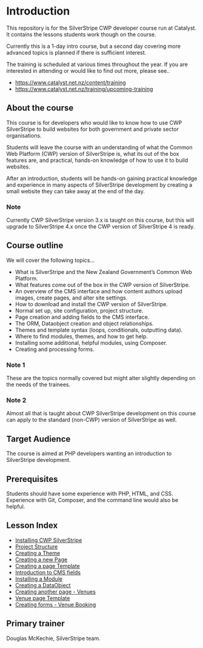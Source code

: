 # Introduction

This repository is for the SilverStripe CWP developer course run at Catalyst. It contains the lessons students work though on the course.

Currently this is a 1-day intro course, but a second day covering more advanced topics is planned if there is sufficient interest.

The training is scheduled at various times throughout the year. If you are interested in attending or would like to find out more, please see..

* https://www.catalyst.net.nz/content/training
* https://www.catalyst.net.nz/training/upcoming-training

## About the course
This course is for developers who would like to know how to use CWP SilverStripe to build websites for both government and private sector organisations.

Students will leave the course with an understanding of what the Common Web Platform (CWP) version of SilverStripe is, what its out of the box features are, and practical, hands-on knowledge of how to use it to build websites.

After an introduction, students will be hands-on gaining practical knowledge and experience in many aspects of SilverStripe development by creating a small website they can take away at the end of the day.

### Note

Currently CWP SilverStripe version 3.x is taught on this course, but this will upgrade to SilverStripe 4.x once the CWP version of SilverStripe 4 is ready.

## Course outline

We will cover the following topics...
* What is SilverStripe and the New Zealand Government’s Common Web Platform.
* What features come out of the box in the CWP version of SilverStripe.
* An overview of the CMS interface and how content authors upload images, create pages, and alter site settings.
* How to download and install the CWP version of SilverStripe.
* Normal set up, site configuration, project structure.
* Page creation and adding fields to the CMS interface.
* The ORM, Dataobject creation and object relationships.
* Themes and template syntax (loops, conditionals, outputting data).
* Where to find modules, themes, and how to get help.
* Installing some additional, helpful modules, using Composer.
* Creating and processing forms.

### Note 1

These are the topics normally covered but might alter slightly depending on the needs of the trainees.

### Note 2

Almost all that is taught about CWP SilverStripe development on this course can apply to the standard (non-CWP) version of SilverStripe as well.


## Target Audience

The course is aimed at PHP developers wanting an introduction to SilverStripe development.

## Prerequisites
Students should have some experience with PHP, HTML, and CSS. Experience with Git, Composer, and the command line would also be helpful.


## Lesson Index

* [Installing CWP SilverStripe](docs/01_InstallingCWPSilverStripe.md)
* [Project Structure](docs/02_SiteProjectStructure.md)
* [Creating a Theme](docs/03_CreatingATheme.md)
* [Creating a new Page](docs/04_CreatingANewPage.md)
* [Creating a page Template](docs/05_CreatingATemplate.md)
* [Introduction to CMS fields](docs/06_IntroToCMSFields.md)
* [Installing a Module](docs/07_InstallingAModule.md)
* [Creating a DataObject](docs/08_CreatingADataobject.md)
* [Creating another page - Venues](docs/09_CreatingTheVenuePage.md)
* [Venue page Template](docs/10_VenuePageTemplate.md)
* [Creating forms - Venue Booking](docs/11_VenueBookingForm.md)

## Primary trainer

Douglas McKechie, SilverStripe team.
